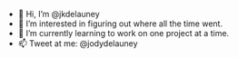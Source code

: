 - 👋 Hi, I’m @jkdelauney
- 👀 I’m interested in figuring out where all the time went.
- 🌱 I’m currently learning to work on one project at a time.
- 📫 Tweet at me: @jodydelauney

<!---
jkdelauney/jkdelauney is a ✨ special ✨ repository because its `README.md` (this file) appears on your GitHub profile.
You can click the Preview link to take a look at your changes.
--->
